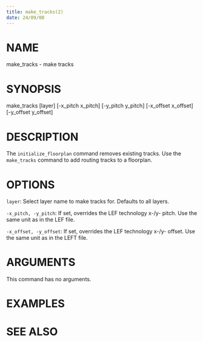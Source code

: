 ```yaml
---
title: make_tracks(2)
date: 24/09/08
---
```


# NAME

make_tracks - make tracks

# SYNOPSIS

make_tracks 
    [layer]
    [-x_pitch x_pitch]
    [-y_pitch y_pitch]
    [-x_offset x_offset]
    [-y_offset y_offset]


# DESCRIPTION

The `initialize_floorplan` command removes existing tracks. 
Use the `make_tracks` command to add routing tracks to a floorplan.

# OPTIONS

`layer`:  Select layer name to make tracks for. Defaults to all layers.

`-x_pitch, -y_pitch`:  If set, overrides the LEF technology x-/y- pitch. Use the same unit as in the LEF file.

`-x_offset, -y_offset`:  If set, overrides the LEF technology x-/y- offset. Use the same unit as in the LEFT file.

# ARGUMENTS

This command has no arguments.

# EXAMPLES

# SEE ALSO
